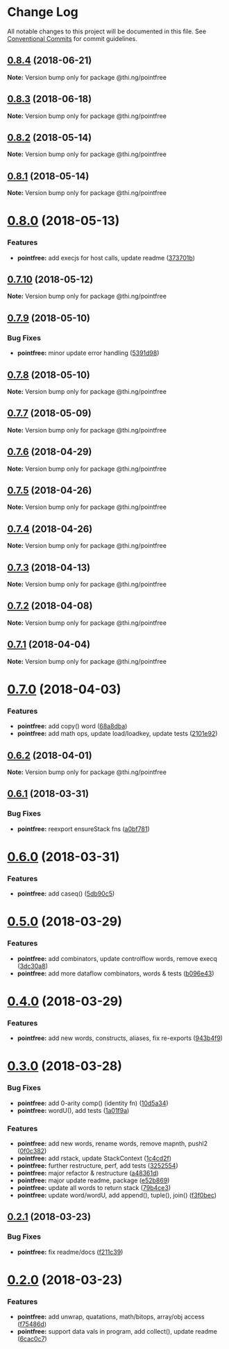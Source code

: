 # Change Log

All notable changes to this project will be documented in this file.
See [Conventional Commits](https://conventionalcommits.org) for commit guidelines.

<a name="0.8.4"></a>
## [0.8.4](https://github.com/thi-ng/umbrella/compare/@thi.ng/pointfree@0.8.3...@thi.ng/pointfree@0.8.4) (2018-06-21)




**Note:** Version bump only for package @thi.ng/pointfree

<a name="0.8.3"></a>
## [0.8.3](https://github.com/thi-ng/umbrella/compare/@thi.ng/pointfree@0.8.2...@thi.ng/pointfree@0.8.3) (2018-06-18)




**Note:** Version bump only for package @thi.ng/pointfree

<a name="0.8.2"></a>
## [0.8.2](https://github.com/thi-ng/umbrella/compare/@thi.ng/pointfree@0.8.1...@thi.ng/pointfree@0.8.2) (2018-05-14)




**Note:** Version bump only for package @thi.ng/pointfree

<a name="0.8.1"></a>
## [0.8.1](https://github.com/thi-ng/umbrella/compare/@thi.ng/pointfree@0.8.0...@thi.ng/pointfree@0.8.1) (2018-05-14)




**Note:** Version bump only for package @thi.ng/pointfree

<a name="0.8.0"></a>
# [0.8.0](https://github.com/thi-ng/umbrella/compare/@thi.ng/pointfree@0.7.10...@thi.ng/pointfree@0.8.0) (2018-05-13)


### Features

* **pointfree:** add execjs for host calls, update readme ([373701b](https://github.com/thi-ng/umbrella/commit/373701b))




<a name="0.7.10"></a>
## [0.7.10](https://github.com/thi-ng/umbrella/compare/@thi.ng/pointfree@0.7.9...@thi.ng/pointfree@0.7.10) (2018-05-12)




**Note:** Version bump only for package @thi.ng/pointfree

<a name="0.7.9"></a>
## [0.7.9](https://github.com/thi-ng/umbrella/compare/@thi.ng/pointfree@0.7.8...@thi.ng/pointfree@0.7.9) (2018-05-10)


### Bug Fixes

* **pointfree:** minor update error handling ([5391d98](https://github.com/thi-ng/umbrella/commit/5391d98))




<a name="0.7.8"></a>
## [0.7.8](https://github.com/thi-ng/umbrella/compare/@thi.ng/pointfree@0.7.7...@thi.ng/pointfree@0.7.8) (2018-05-10)




**Note:** Version bump only for package @thi.ng/pointfree

<a name="0.7.7"></a>
## [0.7.7](https://github.com/thi-ng/umbrella/compare/@thi.ng/pointfree@0.7.6...@thi.ng/pointfree@0.7.7) (2018-05-09)




**Note:** Version bump only for package @thi.ng/pointfree

<a name="0.7.6"></a>
## [0.7.6](https://github.com/thi-ng/umbrella/compare/@thi.ng/pointfree@0.7.5...@thi.ng/pointfree@0.7.6) (2018-04-29)




**Note:** Version bump only for package @thi.ng/pointfree

<a name="0.7.5"></a>
## [0.7.5](https://github.com/thi-ng/umbrella/compare/@thi.ng/pointfree@0.7.4...@thi.ng/pointfree@0.7.5) (2018-04-26)




**Note:** Version bump only for package @thi.ng/pointfree

<a name="0.7.4"></a>
## [0.7.4](https://github.com/thi-ng/umbrella/compare/@thi.ng/pointfree@0.7.3...@thi.ng/pointfree@0.7.4) (2018-04-26)




**Note:** Version bump only for package @thi.ng/pointfree

<a name="0.7.3"></a>
## [0.7.3](https://github.com/thi-ng/umbrella/compare/@thi.ng/pointfree@0.7.2...@thi.ng/pointfree@0.7.3) (2018-04-13)




**Note:** Version bump only for package @thi.ng/pointfree

<a name="0.7.2"></a>
## [0.7.2](https://github.com/thi-ng/umbrella/compare/@thi.ng/pointfree@0.7.1...@thi.ng/pointfree@0.7.2) (2018-04-08)




**Note:** Version bump only for package @thi.ng/pointfree

<a name="0.7.1"></a>
## [0.7.1](https://github.com/thi-ng/umbrella/compare/@thi.ng/pointfree@0.7.0...@thi.ng/pointfree@0.7.1) (2018-04-04)




**Note:** Version bump only for package @thi.ng/pointfree

<a name="0.7.0"></a>
# [0.7.0](https://github.com/thi-ng/umbrella/compare/@thi.ng/pointfree@0.6.2...@thi.ng/pointfree@0.7.0) (2018-04-03)


### Features

* **pointfree:** add copy() word ([68a8dba](https://github.com/thi-ng/umbrella/commit/68a8dba))
* **pointfree:** add math ops, update load/loadkey, update tests ([2101e92](https://github.com/thi-ng/umbrella/commit/2101e92))




<a name="0.6.2"></a>
## [0.6.2](https://github.com/thi-ng/umbrella/compare/@thi.ng/pointfree@0.6.1...@thi.ng/pointfree@0.6.2) (2018-04-01)




**Note:** Version bump only for package @thi.ng/pointfree

<a name="0.6.1"></a>
## [0.6.1](https://github.com/thi-ng/umbrella/compare/@thi.ng/pointfree@0.6.0...@thi.ng/pointfree@0.6.1) (2018-03-31)


### Bug Fixes

* **pointfree:** reexport ensureStack fns ([a0bf781](https://github.com/thi-ng/umbrella/commit/a0bf781))




<a name="0.6.0"></a>
# [0.6.0](https://github.com/thi-ng/umbrella/compare/@thi.ng/pointfree@0.5.0...@thi.ng/pointfree@0.6.0) (2018-03-31)


### Features

* **pointfree:** add caseq() ([5db90c5](https://github.com/thi-ng/umbrella/commit/5db90c5))




<a name="0.5.0"></a>
# [0.5.0](https://github.com/thi-ng/umbrella/compare/@thi.ng/pointfree@0.4.0...@thi.ng/pointfree@0.5.0) (2018-03-29)


### Features

* **pointfree:** add combinators, update controlflow words, remove execq ([3dc30a8](https://github.com/thi-ng/umbrella/commit/3dc30a8))
* **pointfree:** add more dataflow combinators, words & tests ([b096e43](https://github.com/thi-ng/umbrella/commit/b096e43))




<a name="0.4.0"></a>
# [0.4.0](https://github.com/thi-ng/umbrella/compare/@thi.ng/pointfree@0.3.0...@thi.ng/pointfree@0.4.0) (2018-03-29)


### Features

* **pointfree:** add new words, constructs, aliases, fix re-exports ([943b4f9](https://github.com/thi-ng/umbrella/commit/943b4f9))




<a name="0.3.0"></a>
# [0.3.0](https://github.com/thi-ng/umbrella/compare/@thi.ng/pointfree@0.2.1...@thi.ng/pointfree@0.3.0) (2018-03-28)


### Bug Fixes

* **pointfree:** add 0-arity comp() (identity fn) ([10d5a34](https://github.com/thi-ng/umbrella/commit/10d5a34))
* **pointfree:** wordU(), add tests ([1a01f9a](https://github.com/thi-ng/umbrella/commit/1a01f9a))


### Features

* **pointfree:** add new words, rename words, remove mapnth, pushl2 ([0f0c382](https://github.com/thi-ng/umbrella/commit/0f0c382))
* **pointfree:** add rstack, update StackContext ([1c4cd2f](https://github.com/thi-ng/umbrella/commit/1c4cd2f))
* **pointfree:** further restructure, perf, add tests ([3252554](https://github.com/thi-ng/umbrella/commit/3252554))
* **pointfree:** major refactor & restructure ([a48361d](https://github.com/thi-ng/umbrella/commit/a48361d))
* **pointfree:** major update readme, package ([e52b869](https://github.com/thi-ng/umbrella/commit/e52b869))
* **pointfree:** update all words to return stack ([79b4ce3](https://github.com/thi-ng/umbrella/commit/79b4ce3))
* **pointfree:** update word/wordU, add append(), tuple(), join() ([f3f0bec](https://github.com/thi-ng/umbrella/commit/f3f0bec))




<a name="0.2.1"></a>
## [0.2.1](https://github.com/thi-ng/umbrella/compare/@thi.ng/pointfree@0.2.0...@thi.ng/pointfree@0.2.1) (2018-03-23)


### Bug Fixes

* **pointfree:** fix readme/docs ([f211c39](https://github.com/thi-ng/umbrella/commit/f211c39))




<a name="0.2.0"></a>
# [0.2.0](https://github.com/thi-ng/umbrella/compare/@thi.ng/pointfree@0.1.0...@thi.ng/pointfree@0.2.0) (2018-03-23)


### Features

* **pointfree:** add unwrap, quatations, math/bitops, array/obj access ([f75486d](https://github.com/thi-ng/umbrella/commit/f75486d))
* **pointfree:** support data vals in program, add collect(), update readme ([6cac0c7](https://github.com/thi-ng/umbrella/commit/6cac0c7))
